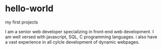 # hello-world
my first projects

I am a senior web developer specializing in front-end web development. I am well versed with javascript, SQL, C programming languages.
i also have a vast experience in all cylcle development of dynamic webpages.
